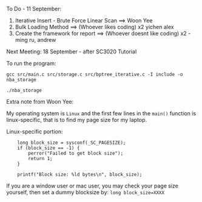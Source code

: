 To Do - 11 September:
1. Iterative Insert - Brute Force Linear Scan ==> Woon Yee
2. Bulk Loading Method ==> (Whoever likes coding) x2 yichen alex
3. Create the framework for report ==> (Whoever doesnt like coding) x2 - ming ru, andrew

Next Meeting:
18 September - after SC3020 Tutorial

To run the program:
```
gcc src/main.c src/storage.c src/bptree_iterative.c -I include -o nba_storage

./nba_storage
```

Extra note from Woon Yee:   
   
My operating system is `Linux` and the first few lines in the `main()` function is linux-specific, that is to find my page size for my laptop.

Linux-specific portion:
```
    long block_size = sysconf(_SC_PAGESIZE); 
    if (block_size == -1) {
        perror("Failed to get block size");
        return 1;
    }
    
    printf("Block size: %ld bytes\n", block_size);
```

If you are a window user or mac user, you may check your page size yourself, then set a dummy blocksize by:
`long block_size=XXXX`
